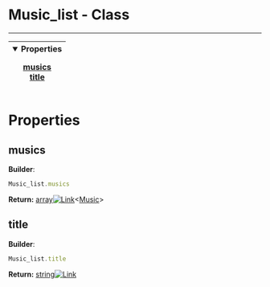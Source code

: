 <!-- This file is generated by a script. Do not edit directly -->
# Music_list - Class


---
| <details open><summary>Properties</summary><p>[musics](#musics)<br>[title](#title)</p></details> |
| --- |



 # Properties


## musics


**Builder**:
````javascript
Music_list.musics
````



**Return:**
<span class="flex_return">[array![Link](/yt_music_api/assets/img/external_link.svg)](https://developer.mozilla.org/en-US/docs/Web/JavaScript/Reference/Global_Objects/Array)&lt;[Music](/1_3_3/class/Music)&gt;</span>
## title


**Builder**:
````javascript
Music_list.title
````



**Return:**
<span class="flex_return">[string![Link](/yt_music_api/assets/img/external_link.svg)](https://developer.mozilla.org/en-US/docs/Web/JavaScript/Reference/Global_Objects/String)</span>